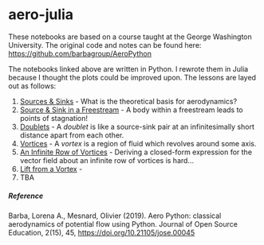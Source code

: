 # aero-julia

These notebooks are based on a course taught at the George Washington University. The original code and notes can be found here:
https://github.com/barbagroup/AeroPython

The notebooks linked above are written in Python. I rewrote them in Julia because I thought the plots could be improved upon. The lessons are layed out as follows:

1. [Sources & Sinks](https://nbviewer.org/github/sdawley1/aero-julia/blob/master/01_Sources_and_Sinks.ipynb) - What is the theoretical basis for aerodynamics?
2. [Source & Sink in a Freestream](https://nbviewer.org/github/sdawley1/aero-julia/blob/master/02_Sources_Sinks_Freestreams.ipynb) - A body within a freestream leads to points of stagnation!
3. [Doublets](https://nbviewer.org/github/sdawley1/aero-julia/blob/master/03_Doublets.ipynb) - A *doublet* is like a source-sink pair at an infinitesimally short distance apart from each other.
4. [Vortices](https://nbviewer.org/github/sdawley1/aero-julia/blob/master/04_Vortex.ipynb) - A *vortex* is a region of fluid which revolves around some axis.
5. [An Infinite Row of Vortices](https://nbviewer.org/github/sdawley1/aero-julia/blob/master/05_Infinite_Row_of_Vortices.ipynb) - Deriving a closed-form expression for the vector field about an infinite row of vortices is hard...
6. [Lift from a Vortex](https://nbviewer.org/github/sdawley1/aero-julia/blob/master/06_Vortex_Lift.ipynb) - 
7. TBA

##### Reference
Barba, Lorena A., Mesnard, Olivier (2019). Aero Python: classical aerodynamics of potential flow using Python. Journal of Open Source Education, 2(15), 45, https://doi.org/10.21105/jose.00045
